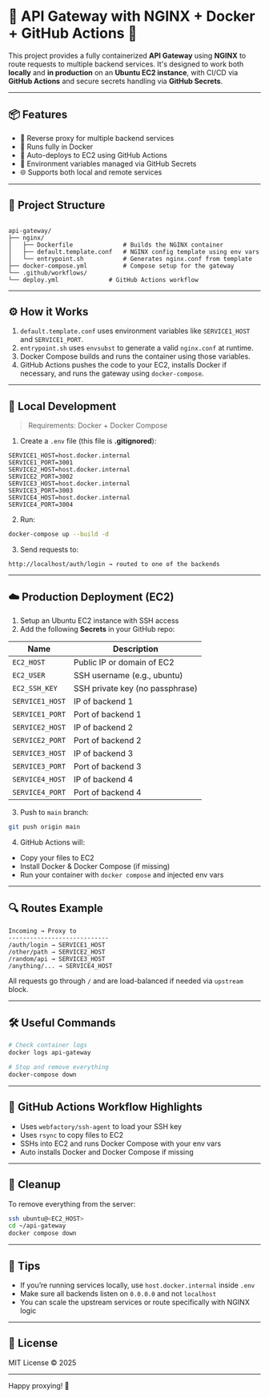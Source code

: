 # 🚪 API Gateway with NGINX + Docker + GitHub Actions 🚀

This project provides a fully containerized **API Gateway** using **NGINX** to route requests to multiple backend services. It's designed to work both **locally** and **in production** on an **Ubuntu EC2 instance**, with CI/CD via **GitHub Actions** and secure secrets handling via **GitHub Secrets**.

---

## 📦 Features

- 🔁 Reverse proxy for multiple backend services
- 🐳 Runs fully in Docker
- 🚀 Auto-deploys to EC2 using GitHub Actions
- 🔐 Environment variables managed via GitHub Secrets
- 🌐 Supports both local and remote services

---

## 📁 Project Structure

```

api-gateway/
├── nginx/
│   ├── Dockerfile              # Builds the NGINX container
│   ├── default.template.conf   # NGINX config template using env vars
│   └── entrypoint.sh           # Generates nginx.conf from template
├── docker-compose.yml          # Compose setup for the gateway
└── .github/workflows/
└── deploy.yml              # GitHub Actions workflow

````

---

## ⚙️ How it Works

1. `default.template.conf` uses environment variables like `SERVICE1_HOST` and `SERVICE1_PORT`.
2. `entrypoint.sh` uses `envsubst` to generate a valid `nginx.conf` at runtime.
3. Docker Compose builds and runs the container using those variables.
4. GitHub Actions pushes the code to your EC2, installs Docker if necessary, and runs the gateway using `docker-compose`.

---

## 🧪 Local Development

> Requirements: Docker + Docker Compose

1. Create a `.env` file (this file is **.gitignored**):

```env
SERVICE1_HOST=host.docker.internal
SERVICE1_PORT=3001
SERVICE2_HOST=host.docker.internal
SERVICE2_PORT=3002
SERVICE3_HOST=host.docker.internal
SERVICE3_PORT=3003
SERVICE4_HOST=host.docker.internal
SERVICE4_PORT=3004
````

2. Run:

```bash
docker-compose up --build -d
```

3. Send requests to:

```
http://localhost/auth/login → routed to one of the backends
```

---

## ☁️ Production Deployment (EC2)

1. Setup an Ubuntu EC2 instance with SSH access
2. Add the following **Secrets** in your GitHub repo:

| Name            | Description                     |
| --------------- | ------------------------------- |
| `EC2_HOST`      | Public IP or domain of EC2      |
| `EC2_USER`      | SSH username (e.g., ubuntu)     |
| `EC2_SSH_KEY`   | SSH private key (no passphrase) |
| `SERVICE1_HOST` | IP of backend 1                 |
| `SERVICE1_PORT` | Port of backend 1               |
| `SERVICE2_HOST` | IP of backend 2                 |
| `SERVICE2_PORT` | Port of backend 2               |
| `SERVICE3_HOST` | IP of backend 3                 |
| `SERVICE3_PORT` | Port of backend 3               |
| `SERVICE4_HOST` | IP of backend 4                 |
| `SERVICE4_PORT` | Port of backend 4               |

3. Push to `main` branch:

```bash
git push origin main
```

4. GitHub Actions will:

* Copy your files to EC2
* Install Docker & Docker Compose (if missing)
* Run your container with `docker compose` and injected env vars

---

## 🔍 Routes Example

```
Incoming → Proxy to
----------------------------
/auth/login → SERVICE1_HOST
/other/path → SERVICE2_HOST
/random/api → SERVICE3_HOST
/anything/... → SERVICE4_HOST
```

All requests go through `/` and are load-balanced if needed via `upstream` block.

---

## 🛠️ Useful Commands

```bash
# Check container logs
docker logs api-gateway

# Stop and remove everything
docker-compose down
```

---

## 🤖 GitHub Actions Workflow Highlights

* Uses `webfactory/ssh-agent` to load your SSH key
* Uses `rsync` to copy files to EC2
* SSHs into EC2 and runs Docker Compose with your env vars
* Auto installs Docker and Docker Compose if missing

---

## 🧼 Cleanup

To remove everything from the server:

```bash
ssh ubuntu@<EC2_HOST>
cd ~/api-gateway
docker compose down
```

---

## 🧠 Tips

* If you’re running services locally, use `host.docker.internal` inside `.env`
* Make sure all backends listen on `0.0.0.0` and not `localhost`
* You can scale the upstream services or route specifically with NGINX logic

---

## 🧾 License

MIT License © 2025

---

Happy proxying! 🎉
